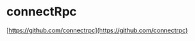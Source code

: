 # connectRpc

[ ](https://github.com/connectrpc)[https://github.com/connectrpc](https://github.com/connectrpc)
